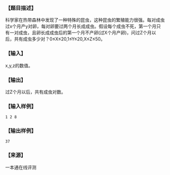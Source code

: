 ### 【题目描述】

科学家在热带森林中发现了一种特殊的昆虫，这种昆虫的繁殖能力很强。每对成虫过x个月产y对卵，每对卵要过两个月长成成虫。假设每个成虫不死，第一个月只有一对成虫，且卵长成成虫后的第一个月不产卵(过X个月产卵)，问过Z个月以后，共有成虫多少对？0≤X≤20,1≤Y≤20,X≤Z≤50。

### 【输入】

x,y,z的数值。

### 【输出】

过Z个月以后，共有成虫对数。

### 【输入样例】

```
1 2 8
```

### 【输出样例】

```
37
```


 ### 【来源】

 一本通在线评测 